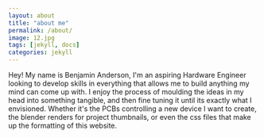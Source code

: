 ```yaml
---
layout: about
title: "about me"
permalink: /about/
image: 12.jpg
tags: [jekyll, docs]
categories: jekyll
---
```

Hey! My name is Benjamin Anderson, I'm an aspiring Hardware Engineer looking to develop skills in everything that allows me to build anything my mind can come up with. I enjoy the process of moulding the ideas in my head into something tangible, and then fine tuning it until its exactly what I envisioned. Whether it's the PCBs controlling a new device I want to create, the blender renders for project thumbnails, or even the css files that make up the formatting of this website.